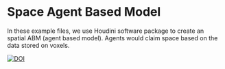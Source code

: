 # Space Agent Based Model

In these example files, we use Houdini software package to create an spatial ABM (agent based model). Agents would claim space based on the data stored on voxels.

[![DOI](https://zenodo.org/badge/225659044.svg)](https://zenodo.org/badge/latestdoi/225659044)
